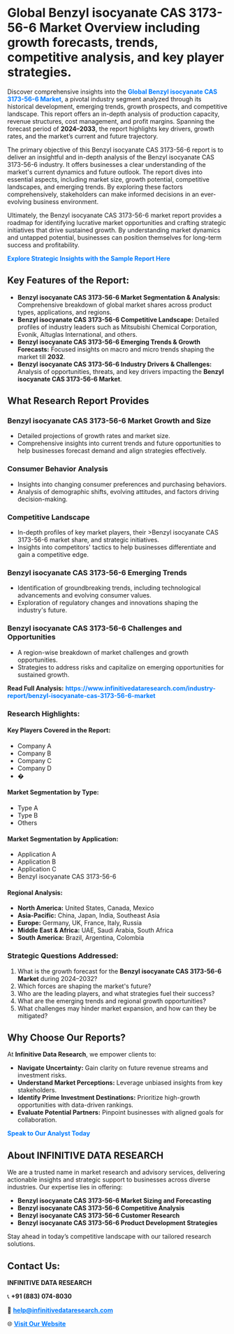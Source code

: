 <h1>Global Benzyl isocyanate CAS 3173-56-6 Market Overview including growth forecasts, trends, competitive analysis, and key player strategies.</h1>
<p>
Discover comprehensive insights into the 
<a href="https://www.infinitivedataresearch.com/industry-report/benzyl-isocyanate-cas-3173-56-6-market" rel="dofollow" style="color: #007BFF; text-decoration: none;"><strong>Global Benzyl isocyanate CAS 3173-56-6 Market</strong></a>, a pivotal industry segment analyzed through its historical development, emerging trends, growth prospects, and competitive landscape. This report offers an in-depth analysis of production capacity, revenue structures, cost management, and profit margins. Spanning the forecast period of <strong>2024–2033</strong>, the report highlights key drivers, growth rates, and the market’s current and future trajectory.
</p>
<p>
The primary objective of this Benzyl isocyanate CAS 3173-56-6 report is to deliver an insightful and in-depth analysis of the Benzyl isocyanate CAS 3173-56-6 industry. It offers businesses a clear understanding of the market's current dynamics and future outlook. The report dives into essential aspects, including market size, growth potential, competitive landscapes, and emerging trends. By exploring these factors comprehensively, stakeholders can make informed decisions in an ever-evolving business environment.
</p>
<p>
Ultimately, the Benzyl isocyanate CAS 3173-56-6 market report provides a roadmap for identifying lucrative market opportunities and crafting strategic initiatives that drive sustained growth. By understanding market dynamics and untapped potential, businesses can position themselves for long-term success and profitability.
</p>
<p>
<a href="https://www.infinitivedataresearch.com/request-sample/reportId=111081" style="color: #007BFF; text-decoration: none;"><strong>Explore Strategic Insights with the Sample Report Here</strong></a>
</p>

<h2>Key Features of the Report:</h2>
<ul>
<li><strong>Benzyl isocyanate CAS 3173-56-6 Market Segmentation & Analysis:</strong> Comprehensive breakdown of global market shares across product types, applications, and regions.</li>
<li><strong>Benzyl isocyanate CAS 3173-56-6 Competitive Landscape:</strong> Detailed profiles of industry leaders such as Mitsubishi Chemical Corporation, Evonik, Altuglas International, and others.</li>
<li><strong>Benzyl isocyanate CAS 3173-56-6 Emerging Trends & Growth Forecasts:</strong> Focused insights on macro and micro trends shaping the market till <strong>2032</strong>.</li>
<li><strong>Benzyl isocyanate CAS 3173-56-6 Industry Drivers & Challenges:</strong> Analysis of opportunities, threats, and key drivers impacting the <strong>Benzyl isocyanate CAS 3173-56-6 Market</strong>.</li>
</ul>

<h2>What Research Report Provides</h2>
<h3>Benzyl isocyanate CAS 3173-56-6 Market Growth and Size</h3>
<ul>
<li>Detailed projections of growth rates and market size.</li>
<li>Comprehensive insights into current trends and future opportunities to help businesses forecast demand and align strategies effectively.</li>
</ul>

<h3>Consumer Behavior Analysis</h3>
<ul>
<li>Insights into changing consumer preferences and purchasing behaviors.</li>
<li>Analysis of demographic shifts, evolving attitudes, and factors driving decision-making.</li>
</ul>

<h3>Competitive Landscape</h3>
<ul>
<li>In-depth profiles of key market players, their >Benzyl isocyanate CAS 3173-56-6 market share, and strategic initiatives.</li>
<li>Insights into competitors' tactics to help businesses differentiate and gain a competitive edge.</li>
</ul>

<h3>Benzyl isocyanate CAS 3173-56-6 Emerging Trends</h3>
<ul>
<li>Identification of groundbreaking trends, including technological advancements and evolving consumer values.</li>
<li>Exploration of regulatory changes and innovations shaping the industry's future.</li>
</ul>

<h3>Benzyl isocyanate CAS 3173-56-6 Challenges and Opportunities</h3>
<ul>
<li>A region-wise breakdown of market challenges and growth opportunities.</li>
<li>Strategies to address risks and capitalize on emerging opportunities for sustained growth.</li>
</ul>
<p><strong>Read Full Analysis:</strong> <a href="https://www.infinitivedataresearch.com/industry-report/benzyl-isocyanate-cas-3173-56-6-market" rel="dofollow" style="color: #007BFF; text-decoration: none;"><strong>https://www.infinitivedataresearch.com/industry-report/benzyl-isocyanate-cas-3173-56-6-market</strong></a></p>
<h3>Research Highlights:</h3>
<h4>Key Players Covered in the Report:</h4>
<ul><li>Company A</li><li>Company B</li><li>Company C</li><li>Company D</li><li>�</li></ul>
<h4>Market Segmentation by Type:</h4>
<ul><li>Type A</li><li>Type B</li><li>Others</li></ul>
<h4>Market Segmentation by Application:</h4>
<ul><li>Application A</li><li>Application B</li><li>Application C</li><li>Benzyl isocyanate CAS 3173-56-6</li></ul>

<h4>Regional Analysis:</h4>
<ul>
<li><strong>North America:</strong> United States, Canada, Mexico</li>
<li><strong>Asia-Pacific:</strong> China, Japan, India, Southeast Asia</li>
<li><strong>Europe:</strong> Germany, UK, France, Italy, Russia</li>
<li><strong>Middle East & Africa:</strong> UAE, Saudi Arabia, South Africa</li>
<li><strong>South America:</strong> Brazil, Argentina, Colombia</li>
</ul>

<h3>Strategic Questions Addressed:</h3>
<ol>
<li>What is the growth forecast for the <strong>Benzyl isocyanate CAS 3173-56-6 Market</strong> during 2024–2032?</li>
<li>Which forces are shaping the market's future?</li>
<li>Who are the leading players, and what strategies fuel their success?</li>
<li>What are the emerging trends and regional growth opportunities?</li>
<li>What challenges may hinder market expansion, and how can they be mitigated?</li>
</ol>

<h2>Why Choose Our Reports?</h2>
<p>At <strong>Infinitive Data Research</strong>, we empower clients to:</p>
<ul>
<li><strong>Navigate Uncertainty:</strong> Gain clarity on future revenue streams and investment risks.</li>
<li><strong>Understand Market Perceptions:</strong> Leverage unbiased insights from key stakeholders.</li>
<li><strong>Identify Prime Investment Destinations:</strong> Prioritize high-growth opportunities with data-driven rankings.</li>
<li><strong>Evaluate Potential Partners:</strong> Pinpoint businesses with aligned goals for collaboration.</li>
</ul>
<p><a href="https://www.infinitivedataresearch.com/industry-report/benzyl-isocyanate-cas-3173-56-6-market" rel="dofollow" style="color: #007BFF; text-decoration: none;"><strong>Speak to Our Analyst Today</strong></a></p>

<h2>About INFINITIVE DATA RESEARCH</h2>
<p>We are a trusted name in market research and advisory services, delivering actionable insights and strategic support to businesses across diverse industries. Our expertise lies in offering:</p>
<ul>
<li><strong>Benzyl isocyanate CAS 3173-56-6 Market Sizing and Forecasting</strong></li>
<li><strong>Benzyl isocyanate CAS 3173-56-6 Competitive Analysis</strong></li>
<li><strong>Benzyl isocyanate CAS 3173-56-6 Customer Research</strong></li>
<li><strong>Benzyl isocyanate CAS 3173-56-6 Product Development Strategies</strong></li>
</ul>
<p>Stay ahead in today’s competitive landscape with our tailored research solutions.</p>

<h2>Contact Us:</h2>
<p><strong>INFINITIVE DATA RESEARCH</strong></p>
<p>📞 <strong>+91 (883) 074-8030</strong></p>
<p>📧 <strong><a href="mailto:help@infinitivedataresearch.com" style="color: #007BFF;">help@infinitivedataresearch.com</a></strong></p>
<p>🌐 <strong><a href="https://www.infinitivedataresearch.com" rel="dofollow" style="color: #007BFF;">Visit Our Website</a></strong></p>
